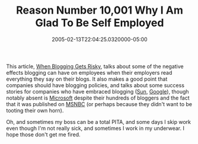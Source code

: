 ﻿---
title: Reason Number 10,001 Why I Am Glad To Be Self Employed
date: "2005-02-13T22:04:25.0320000-05:00"
description: This article, When Blogging Gets Risky, talks about some of the
featuredImage: img/1830-featured.png
---

This article, [When Blogging Gets Risky](http://www.msnbc.msn.com/id/6949377), talks about some of the negative effects blogging can have on employees when their employers read everything they say on their blogs. It also makes a good point that companies should have blogging policies, and talks about some success stories for companies who have embraced blogging ([Sun](http://www,sun.com/), [Google](https://www.google.com/)), though notably absent is [Microsoft](https://www.microsoft.com/) despite their hundreds of bloggers and the fact that it was published on [MSNBC](https://www.msnbc.com/) (or perhaps because they didn't want to be tooting their own horn).

Oh, and sometimes my boss can be a total PITA, and some days I skip work even though I'm not really sick, and sometimes I work in my underwear. I hope those don't get me fired.

